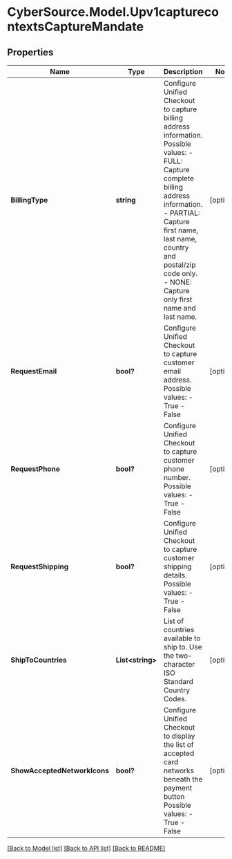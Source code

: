 # CyberSource.Model.Upv1capturecontextsCaptureMandate
## Properties

Name | Type | Description | Notes
------------ | ------------- | ------------- | -------------
**BillingType** | **string** | Configure Unified Checkout to capture billing address information.  Possible values: - FULL: Capture complete billing address information. - PARTIAL: Capture first name, last name, country and postal/zip code only. - NONE: Capture only first name and last name.  | [optional] 
**RequestEmail** | **bool?** | Configure Unified Checkout to capture customer email address.  Possible values:  - True  - False  | [optional] 
**RequestPhone** | **bool?** | Configure Unified Checkout to capture customer phone number.  Possible values: - True - False  | [optional] 
**RequestShipping** | **bool?** | Configure Unified Checkout to capture customer shipping details.  Possible values: - True - False  | [optional] 
**ShipToCountries** | **List&lt;string&gt;** | List of countries available to ship to.   Use the two-character ISO Standard Country Codes.  | [optional] 
**ShowAcceptedNetworkIcons** | **bool?** | Configure Unified Checkout to display the list of accepted card networks beneath the payment button  Possible values: - True - False  | [optional] 

[[Back to Model list]](../README.md#documentation-for-models) [[Back to API list]](../README.md#documentation-for-api-endpoints) [[Back to README]](../README.md)

